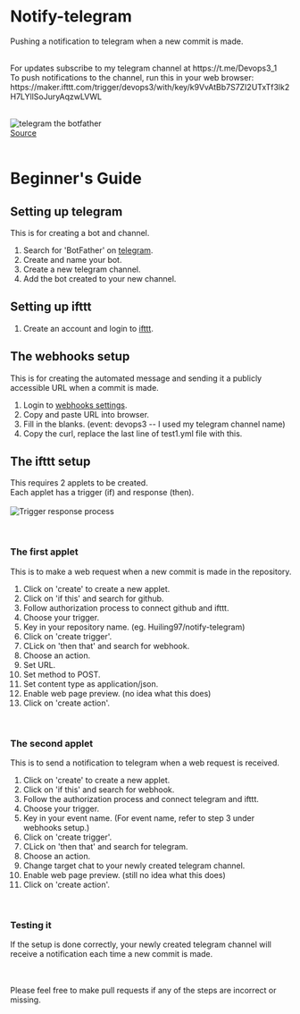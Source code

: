 # Notify-telegram
Pushing a notification to telegram when a new commit is made.

<br/>
For updates subscribe to my telegram channel at https://t.me/Devops3_1
<br/>
To push notifications to the channel, run this in your web browser: https://maker.ifttt.com/trigger/devops3/with/key/k9VvAtBb7S7ZI2UTxTf3lk2H7LYllSoJuryAqzwLVWL

<br/>
<br/>

![telegram the botfather](https://user-images.githubusercontent.com/71744836/94844191-744c8a00-0450-11eb-9d30-d476724bc6c0.jpg) <br/>
[Source](https://core.telegram.org/file/811140763/1/PihKNbjT8UE/03b57814e13713da37)
<br/>
<br/>

# Beginner's Guide 

## Setting up telegram
This is for creating a bot and channel.
1. Search for 'BotFather' on [telegram](https://telegram.org/).
2. Create and name your bot.
3. Create a new telegram channel.
4. Add the bot created to your new channel.

## Setting up ifttt
1. Create an account and login to [ifttt](https://ifttt.com).

## The webhooks setup
This is for creating the automated message and sending it a publicly accessible URL when a commit is made.
1. Login to [webhooks settings](https://ifttt.com/maker_webhooks/settings).
2. Copy and paste URL into browser.
3. Fill in the blanks. (event: devops3 -- I used my telegram channel name)
4. Copy the curl, replace the last line of test1.yml file with this. 

## The ifttt setup <br/>
This requires 2 applets to be created. <br/>
Each applet has a trigger (if) and response (then).
<br/>
<br/>
![Trigger   response process](https://user-images.githubusercontent.com/71744836/94854890-36576200-0460-11eb-94d8-c8ecb3158be1.png)

<br/>

### The first applet <br/>
This is to make a web request when a new commit is made in the repository.

1. Click on 'create' to create a new applet.
2. Click on 'if this' and search for github. 
3. Follow authorization process to connect github and ifttt.
4. Choose your trigger.
5. Key in your repository name. (eg. Huiling97/notify-telegram)
6. Click on 'create trigger'.
7. CLick on 'then that' and search for webhook.
8. Choose an action.
9. Set URL.
10. Set method to POST.
11. Set content type as application/json.
12. Enable web page preview. (no idea what this does)
13. Click on 'create action'.

<br/>

### The second applet <br/>
This is to send a notification to telegram when a web request is received.

1. Click on 'create' to create a new applet.
2. Click on 'if this' and search for webhook. 
3. Follow the authorization process and connect telegram and ifttt.
4. Choose your trigger.
5. Key in your event name. (For event name, refer to step 3 under webhooks setup.)
6. Click on 'create trigger'.
7. CLick on 'then that' and search for telegram.
8. Choose an action.
9. Change target chat to your newly created telegram channel.
10. Enable web page preview. (still no idea what this does)
11. Click on 'create action'.

<br/>

### Testing it
If the setup is done correctly, your newly created telegram channel will receive a notification each time a new commit is made.

<br/>
<br/>
Please feel free to make pull requests if any of the steps are incorrect or missing.
